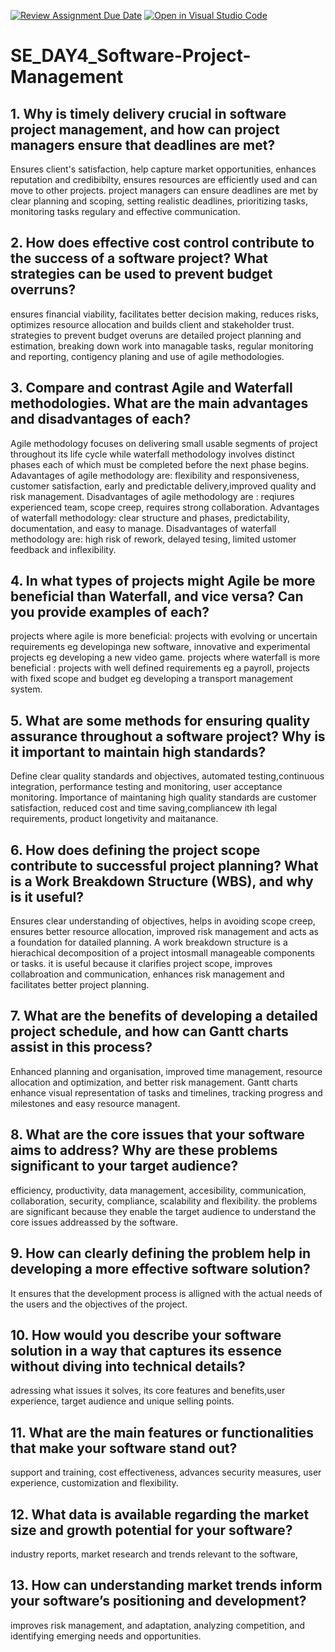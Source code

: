 [![Review Assignment Due Date](https://classroom.github.com/assets/deadline-readme-button-22041afd0340ce965d47ae6ef1cefeee28c7c493a6346c4f15d667ab976d596c.svg)](https://classroom.github.com/a/9pw6JKcu)
[![Open in Visual Studio Code](https://classroom.github.com/assets/open-in-vscode-2e0aaae1b6195c2367325f4f02e2d04e9abb55f0b24a779b69b11b9e10269abc.svg)](https://classroom.github.com/online_ide?assignment_repo_id=15647083&assignment_repo_type=AssignmentRepo)
# SE_DAY4_Software-Project-Management
## 1. Why is timely delivery crucial in software project management, and how can project managers ensure that deadlines are met?
Ensures client's satisfaction, help capture market opportunities, enhances reputation and credibibilty, ensures resources are efficiently used and can move to other projects.
project managers can ensure deadlines are met by clear planning and scoping, setting realistic deadlines, prioritizing tasks, monitoring tasks regulary and effective communication.
## 2. How does effective cost control contribute to the success of a software project? What strategies can be used to prevent budget overruns?
ensures financial viability, facilitates better decision making, reduces risks, optimizes resource allocation and builds client and stakeholder trust.
strategies to prevent budget overuns are detailed project planning and estimation, breaking down work into managable tasks, regular monitoring and reporting, contigency planing and use of agile methodologies.
## 3. Compare and contrast Agile and Waterfall methodologies. What are the main advantages and disadvantages of each?
Agile methodology focuses on delivering small usable segments of project  throughout its life cycle while waterfall methodology involves distinct phases each of which must be completed before the next phase begins.
Adavantages of agile methodology are: flexibility and responsiveness, customer satisfaction, early and predictable delivery,improved quality and risk management.
Disadvantages of agile methodology are : reqiures experienced team, scope creep, requires strong collaboration.
Advantages of waterfall methodology:  clear structure and phases, predictability, documentation, and easy to manage.
Disadvantages of waterfall methodology are: high risk of rework, delayed tesing, limited ustomer feedback and inflexibility.
## 4. In what types of projects might Agile be more beneficial than Waterfall, and vice versa? Can you provide examples of each?
projects where agile is more beneficial: projects with evolving or uncertain requirements eg developinga new software, innovative and experimental projects eg developing a new video game.
projects where waterfall is more beneficial : projects with well defined requirements eg a payroll, projects with fixed scope and budget eg developing a transport management system.
## 5. What are some methods for ensuring quality assurance throughout a software project? Why is it important to maintain high standards?
Define clear quality standards and objectives, automated testing,continuous integration, performance testing and monitoring, user acceptance monitoring.
Importance of maintaning high quality standards are customer satisfaction, reduced cost and time saving,compliancew ith legal requirements, product longetivity and maitanance.
## 6. How does defining the project scope contribute to successful project planning? What is a Work Breakdown Structure (WBS), and why is it useful?
Ensures clear understanding of objectives, helps in avoiding scope creep, ensures better resource allocation, improved risk management and acts as a foundation for datailed planning.
A work breakdown structure is a hierachical decomposition of a project intosmall manageable components or tasks. it is useful because it clarifies project scope, improves collabroation and communication, enhances risk management and facilitates better project planning. 
## 7. What are the benefits of developing a detailed project schedule, and how can Gantt charts assist in this process?
Enhanced planning and organisation, improved time management, resource  allocation and optimization, and better risk management.
Gantt charts enhance visual representation of tasks and timelines, tracking progress and milestones and easy resource managent.
## 8. What are the core issues that your software aims to address? Why are these problems significant to your target audience?
efficiency, productivity, data management, accesibility, communication, collaboration, security, compliance, scalability and flexibility.
the problems are significant because they enable the target audience to understand the core issues addreassed by the software.
## 9. How can clearly defining the problem help in developing a more effective software solution?
It ensures that the development process is alligned with the actual needs of the users and the objectives of the project.
## 10. How would you describe your software solution in a way that captures its essence without diving into technical details?
adressing what issues it solves, its core features and benefits,user experience, target audience  and unique selling points. 
## 11. What are the main features or functionalities that make your software stand out?
support and training, cost effectiveness, advances security measures, user experience, customization and flexibility.
## 12. What data is available regarding the market size and growth potential for your software?
industry reports, market research and trends relevant to the software, 
## 13. How can understanding market trends inform your software’s positioning and development?
improves risk management, and adaptation, analyzing competition, and identifying emerging needs and opportunities.
